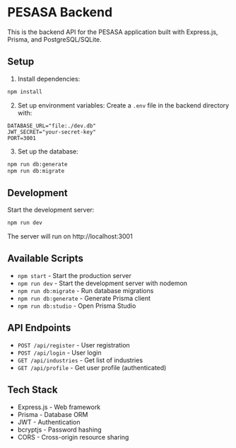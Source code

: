 # PESASA Backend

This is the backend API for the PESASA application built with Express.js, Prisma, and PostgreSQL/SQLite.

## Setup

1. Install dependencies:
```bash
npm install
```

2. Set up environment variables:
Create a `.env` file in the backend directory with:
```
DATABASE_URL="file:./dev.db"
JWT_SECRET="your-secret-key"
PORT=3001
```

3. Set up the database:
```bash
npm run db:generate
npm run db:migrate
```

## Development

Start the development server:
```bash
npm run dev
```

The server will run on http://localhost:3001

## Available Scripts

- `npm start` - Start the production server
- `npm run dev` - Start the development server with nodemon
- `npm run db:migrate` - Run database migrations
- `npm run db:generate` - Generate Prisma client
- `npm run db:studio` - Open Prisma Studio

## API Endpoints

- `POST /api/register` - User registration
- `POST /api/login` - User login
- `GET /api/industries` - Get list of industries
- `GET /api/profile` - Get user profile (authenticated)

## Tech Stack

- Express.js - Web framework
- Prisma - Database ORM
- JWT - Authentication
- bcryptjs - Password hashing
- CORS - Cross-origin resource sharing
